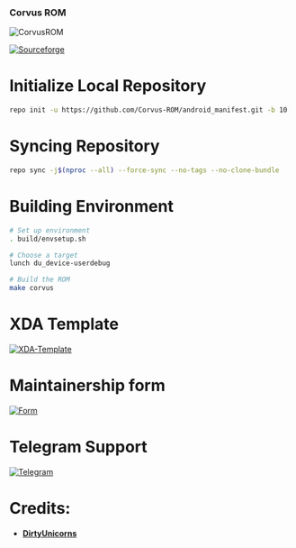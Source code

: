 ### Corvus ROM ###

![CorvusROM](https://raw.githubusercontent.com/Rafiester/Public_Stuff/master/corvus_home.png)
<p align="center">

[![Sourceforge](https://img.shields.io/sourceforge/dm/corvus-os?color=1d91f0&label=RavenLair%20downloads&style=for-the-badge&labelColor=121217&logo=github)](https://corvus-rom.github.io/)
</p>

# Initialize Local Repository #
```bash
repo init -u https://github.com/Corvus-ROM/android_manifest.git -b 10
```

# Syncing Repository # 
```bash
repo sync -j$(nproc --all) --force-sync --no-tags --no-clone-bundle
```

# Building Environment #
```bash   
# Set up environment
. build/envsetup.sh

# Choose a target
lunch du_device-userdebug

# Build the ROM
make corvus
```
# XDA Template
[![XDA-Template](https://raw.githubusercontent.com/Rafiester/Public_Stuff/master/XDADevelopers_button.png)](https://raw.githubusercontent.com/Corvus-ROM/android_manifest/10/xda)

# Maintainership form
[![Form](https://raw.githubusercontent.com/Rafiester/Public_Stuff/master/Submission_button.png)](https://docs.google.com/forms/d/e/1FAIpQLSeOEzQXfNnPehPQRXxmt3L5FYc5neOhEE3m6ZW_xbIuuQ-dCg/viewform?usp=sf_link)

# Telegram Support 
[![Telegram](https://raw.githubusercontent.com/Rafiester/Public_Stuff/master/Telegram_button.png)](https://t.me/corvussupport)

 Credits:
 =======

 * [**DirtyUnicorns**](https://github.com/DirtyUnicorns)
